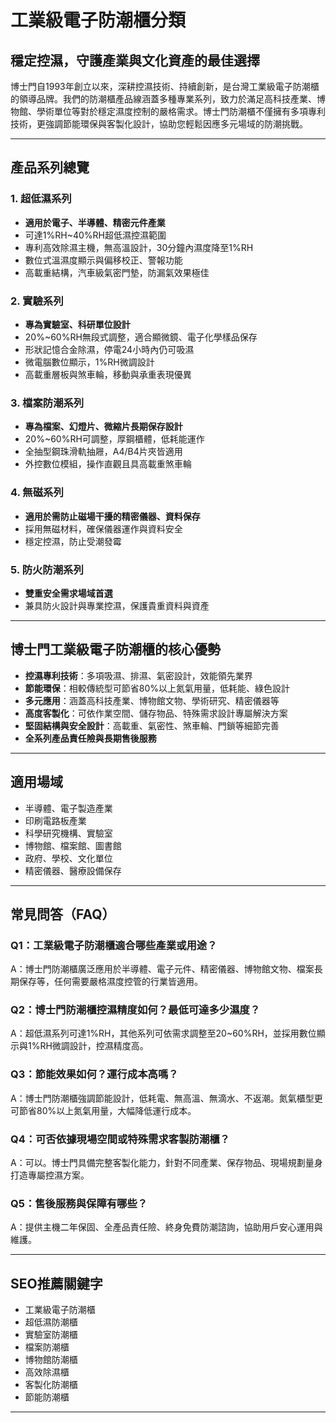 # 工業級電子防潮櫃分類

## 穩定控濕，守護產業與文化資產的最佳選擇

博士門自1993年創立以來，深耕控濕技術、持續創新，是台灣工業級電子防潮櫃的領導品牌。我們的防潮櫃產品線涵蓋多種專業系列，致力於滿足高科技產業、博物館、學術單位等對於穩定濕度控制的嚴格需求。博士門防潮櫃不僅擁有多項專利技術，更強調節能環保與客製化設計，協助您輕鬆因應多元場域的防潮挑戰。

---

## 產品系列總覽

### 1. 超低濕系列
- **適用於電子、半導體、精密元件產業**
- 可達1%RH~40%RH超低濕控濕範圍
- 專利高效除濕主機，無高溫設計，30分鐘內濕度降至1%RH
- 數位式溫濕度顯示與偏移校正、警報功能
- 高載重結構，汽車級氣密門墊，防漏氣效果極佳

### 2. 實驗系列
- **專為實驗室、科研單位設計**
- 20%~60%RH無段式調整，適合顯微鏡、電子化學樣品保存
- 形狀記憶合金除濕，停電24小時內仍可吸濕
- 微電腦數位顯示，1%RH微調設計
- 高載重層板與煞車輪，移動與承重表現優異

### 3. 檔案防潮系列
- **專為檔案、幻燈片、微縮片長期保存設計**
- 20%~60%RH可調整，厚鋼櫃體，低耗能運作
- 全抽型鋼珠滑軌抽屜，A4/B4片夾皆適用
- 外控數位模組，操作直觀且具高載重煞車輪

### 4. 無磁系列
- **適用於需防止磁場干擾的精密儀器、資料保存**
- 採用無磁材料，確保儀器運作與資料安全
- 穩定控濕，防止受潮發霉

### 5. 防火防潮系列
- **雙重安全需求場域首選**
- 兼具防火設計與專業控濕，保護貴重資料與資產

---

## 博士門工業級電子防潮櫃的核心優勢

- **控濕專利技術**：多項吸濕、排濕、氣密設計，效能領先業界
- **節能環保**：相較傳統型可節省80%以上氮氣用量，低耗能、綠色設計
- **多元應用**：涵蓋高科技產業、博物館文物、學術研究、精密儀器等
- **高度客製化**：可依作業空間、儲存物品、特殊需求設計專屬解決方案
- **堅固結構與安全設計**：高載重、氣密性、煞車輪、門鎖等細節完善
- **全系列產品責任險與長期售後服務**

---

## 適用場域

- 半導體、電子製造產業
- 印刷電路板產業
- 科學研究機構、實驗室
- 博物館、檔案館、圖書館
- 政府、學校、文化單位
- 精密儀器、醫療設備保存

---

## 常見問答（FAQ）

### Q1：工業級電子防潮櫃適合哪些產業或用途？
A：博士門防潮櫃廣泛應用於半導體、電子元件、精密儀器、博物館文物、檔案長期保存等，任何需要嚴格濕度控管的行業皆適用。

### Q2：博士門防潮櫃控濕精度如何？最低可達多少濕度？
A：超低濕系列可達1%RH，其他系列可依需求調整至20~60%RH，並採用數位顯示與1%RH微調設計，控濕精度高。

### Q3：節能效果如何？運行成本高嗎？
A：博士門防潮櫃強調節能設計，低耗電、無高溫、無滴水、不返潮。氮氣櫃型更可節省80%以上氮氣用量，大幅降低運行成本。

### Q4：可否依據現場空間或特殊需求客製防潮櫃？
A：可以。博士門具備完整客製化能力，針對不同產業、保存物品、現場規劃量身打造專屬控濕方案。

### Q5：售後服務與保障有哪些？
A：提供主機二年保固、全產品責任險、終身免費防潮諮詢，協助用戶安心運用與維護。

---

## SEO推薦關鍵字

- 工業級電子防潮櫃
- 超低濕防潮櫃
- 實驗室防潮櫃
- 檔案防潮櫃
- 博物館防潮櫃
- 高效除濕櫃
- 客製化防潮櫃
- 節能防潮櫃

---